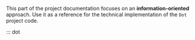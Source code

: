 This part of the project documentation focuses on
an **information-oriented** approach. Use it as a
reference for the technical implementation of the
`Dot` project code.

::: dot